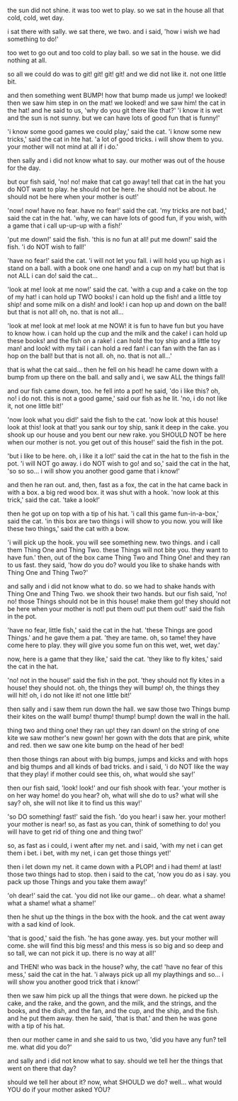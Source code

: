 the sun did not shine.
it was too wet to play.
so we sat in the house
all that cold, cold, wet day.

i sat there with sally.
we sat there, we two.
and i said, 'how i wish
we had something to do!'

too wet to go out
and too cold to play ball.
so we sat in the house.
we did nothing at all.

so all we could do was to
git!
   git!
      git!
         git!
and we did not like it.
not one little bit.

and then something went BUMP!
how that bump made us jump!
we looked!
then we saw him step in on the mat!
we looked!
and we saw him!
the cat in the hat!
and he said to us,
'why do you git there like that?'
'i know it is wet
and the sun is not sunny.
but we can have
lots of good fun that is funny!'

'i know some good games we could play,'
said the cat.
'i know some new tricks,'
said the cat in hte hat.
'a lot of good tricks.
i will show them to you.
your mother will not mind at all if i do.'

then sally and i
did not know what to say.
our mother was out of the house
for the day.

but our fish said, 'no! no!
make that cat go away!
tell that cat in the hat
you do NOT want to play.
he should not be here.
he should not be about.
he should not be here
when your mother is out!'

'now! now!  have no fear.
have no fear!' said the cat.
'my tricks are not bad,'
said the cat in the hat.
'why, we can have
lots of good fun, if you wish,
with a game that i call
up-up-up with a fish!'

'put me down!' said the fish.
'this is no fun at all!
put me down!' said the fish.
'i do NOT wish to fall!'

'have no fear!' said the cat.
'i will not let you fall.
i will hold you up high
as i stand on a ball.
with a book one one hand!
and a cup on my hat!
but that is not ALL i can do!
said the cat...

'look at me!
look at me now!' said the cat.
'with a cup and a cake
on the top of my hat!
i can hold up TWO books!
i can hold up the fish!
and a little toy ship!
and some milk on a dish!
and look!
i can hop up and down on the ball!
but that is not all!
oh, no.
that is not all...

'look at me!
look at me!
look at me NOW!
it is fun to have fun
but you have to know how.
i can hold up the cup
and the milk and the cake!
i can hold up these books!
and the fish on a rake!
i can hold the toy ship
and a little toy man!
and look!  with my tail
i can hold a red fan!
i can fan with the fan
as i hop on the ball!
but that is not all.
oh, no.
that is not all...'

that is what the cat said...
then he fell on his head!
he came down with a bump
from up there on the ball.
and sally and i,
we saw ALL the things fall!

and our fish came down, too.
he fell into a pot!
he said, 'do i like this?
oh, no!  i do not.
this is not a good game,'
said our fish as he lit.
'no, i do not like it,
not one little bit!'

'now look what you did!'
said the fish to the cat.
'now look at this house!
look at this!  look at that!
you sank our toy ship,
sank it deep in the cake.
you shook up our house
and you bent our new rake.
you SHOULD NOT be here
when our mother is not.
you get out of this house!'
said the fish in the pot.

'but i like to be here.
oh, i like it a lot!'
said the cat in the hat
to the fish in the pot.
'i will NOT go away.
i do NOT wish to go!
and so,' said the cat in the hat,
'so
  so
   so...
i will show you
another good game that i know!'

and then he ran out.
and, then, fast as a fox,
the cat in the hat
came back in with a box.
a big red wood box.
it was shut with a hook.
'now look at this trick,'
said the cat.
'take a look!'

then he got up on top
with a tip of his hat.
'i call this game fun-in-a-box,'
said the cat.
'in this box are two things
i will show to you now.
you will like these two things,'
said the cat with a bow.

'i will pick up the hook.
you will see something new.
two things.  and i call them
Thing One and Thing Two.
these Things will not bite you.
they want to have fun.'
then, out of the box
came Thing Two and Thing One!
and they ran to us fast.
they said, 'how do you do?
would you like to shake hands
with Thing One and Thing Two?'

and sally and i
did not know what to do.
so we had to shake hands
with Thing One and Thing Two.
we shook their two hands.
but our fish said, 'no! no!
those Things should not be
in this house!  make them go!
they should not be here
when your mother is not!
put them out!  put them out!'
said the fish in the pot.

'have no fear, little fish,'
said the cat in the hat.
'these Things are good Things.'
and he gave them a pat.
'they are tame.  oh, so tame!
they have come here to play.
they will give you some fun
on this wet, wet, wet day.'

now, here is a game that they like,'
said the cat.
'they like to fly kites,'
said the cat in the hat.

'no!  not in the house!'
said the fish in the pot.
'they should not fly kites
in a house!  they should not.
oh, the things they will bump!
oh, the things they will hit!
oh, i do not like it!
not one little bit!'

then sally and i
saw them run down the hall.
we saw those two Things
bump their kites on the wall!
bump! thump! thump! bump!
down the wall in the hall.

thing two and thing one!
they ran up!  they ran down!
on the string of one kite
we saw mother's new gown!
her gown with the dots
that are pink, white and red.
then we saw one kite bump
on the head of her bed!

then those things ran about
with big bumps, jumps and kicks
and with hops and big thumps
and all kinds of bad tricks.
and i said,
'i do NOT like the way that they play!
if mother could see this,
oh, what would she say!'

then our fish said, 'look! look!'
and our fish shook with fear.
'your mother is on her way home!
do you hear?
oh, what will she do to us?
what will she say?
oh, she will not like it
to find us this way!'

'so DO something! fast!' said the fish.
'do you hear!
i saw her.  your mother!
your mother is near!
so, as fast as you can,
think of something to do!
you will have to get rid of
thing one and thing two!'

so, as fast as i could,
i went after my net.
and i said, 'with my net
i can get them i bet.
i bet, with my net,
i can get those things yet!'

then i let down my net.
it came down with a PLOP!
and i had them!  at last!
those two things had to stop.
then i said to the cat,
'now you do as i say.
you pack up those Things
and you take them away!'

'oh dear!' said the cat.
'you did not like our game...
oh dear.
       what a shame!
            what a shame!
                 what a shame!'

then he shut up the things
in the box with the hook.
and the cat went away
with a sad kind of look.

'that is good,' said the fish.
'he has gone away.  yes.
but your mother will come.
she will find this big mess!
and this mess is so big
and so deep and so tall,
we can not pick it up.
there is no way at all!'

and THEN!
who was back in the house?
why, the cat!
'have no fear of this mess,'
said the cat in the hat.
'i always pick up all my playthings
and so...
i will show you another
good trick that i know!'

then we saw him pick up all the things that were down.
he picked up the cake,
and the rake, and the gown,
and the milk, and the strings,
and the books, and the dish,
and the fan, and the cup,
and the ship, and the fish.
and he put them away.
then he said, 'that is that.'
and then he was gone
with a tip of his hat.

then our mother came in
and she said to us two,
'did you have any fun?
tell me.  what did you do?'

and sally and i did not know
what to say.
should we tell her
the things that went on there that day?

should we tell her about it?
now, what SHOULD we do?
well...
what would YOU do
if your mother asked YOU?

